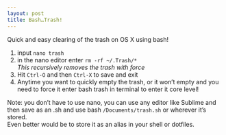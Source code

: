 ```yaml
---
layout: post
title: Bash…Trash!
---
```


Quick and easy clearing of the trash on OS X using bash!

1. input `nano trash`
2. in the nano editor enter `rm -rf ~/.Trash/*`  
*This recursively removes the trash with force*
3. Hit `Ctrl-O` and then `Ctrl-X` to save and exit
4. Anytime you want to quickly empty the trash, or it won’t empty and you need to force it enter bash trash in terminal to enter it core level!

Note: you don’t have to use nano, you can use any editor like Sublime and then save as an .sh and use bash `/Documents/trash.sh` or wherever it’s stored.  
Even better would be to store it as an alias in your shell or dotfiles.
